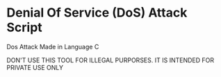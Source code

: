 # Denial Of Service (DoS) Attack Script
Dos Attack Made in Language C

DON'T USE THIS TOOL FOR ILLEGAL PURPORSES. IT IS INTENDED FOR PRIVATE USE ONLY

